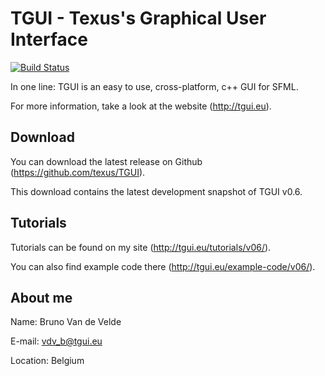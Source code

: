 TGUI - Texus's Graphical User Interface
=======================================

[![Build Status](https://travis-ci.org/texus/TGUI.svg?branch=master)](https://travis-ci.org/texus/TGUI)

In one line: TGUI is an easy to use, cross-platform, c++ GUI for SFML.

For more information, take a look at the website (http://tgui.eu).



Download
--------

You can download the latest release on Github (https://github.com/texus/TGUI).

This download contains the latest development snapshot of TGUI v0.6.



Tutorials
---------

Tutorials can be found on my site (http://tgui.eu/tutorials/v06/).

You can also find example code there (http://tgui.eu/example-code/v06/).



About me
--------

Name:     Bruno Van de Velde

E-mail:   vdv_b@tgui.eu

Location: Belgium

